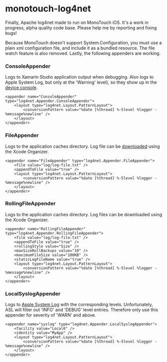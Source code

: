 monotouch-log4net
====================

Finally, Apache log4net made to run on MonoTouch iOS. It's a work in progress, alpha quality code base. Please help me by reporting and fixing bugs!

Because MonoTouch doesn't support System.Configuration, you must use a plain xml configuration file, and include it as a bundled resource. The file watch feature is also removed. Lastly, the following appenders are working.

### ConsoleAppender

Logs to Xamarin Studio application output when debugging. Also logs to Apple System Log, but only at the 'Warning' level), so they show up in the [device console](http://developer.apple.com/library/ios/qa/qa1747/_index.html).

    <appender name="ConsoleAppender" type="log4net.Appender.ConsoleAppender">
        <layout type="log4net.Layout.PatternLayout">
            <conversionPattern value="%date [%thread] %-5level %logger - %message%newline" />
        </layout>
    </appender>

### FileAppender

Logs to the application caches directory. Log file can be [downloaded](http://developer.apple.com/library/ios/recipes/xcode_help-devices_organizer/articles/copy_app_data_from_sandbox.html#//apple_ref/doc/uid/TP40010392-CH14-SW1) using the Xcode Organizer.

    <appender name="FileAppender" type="log4net.Appender.FileAppender">
        <file value="log/log-file.txt" />
        <appendToFile value="true" />
        <layout type="log4net.Layout.PatternLayout">
            <conversionPattern value="%date [%thread] %-5level %logger - %message%newline" />
        </layout>
    </appender>

### RollingFileAppender

Logs to the application caches directory. Log files can be downloaded using the Xcode Organizer.

    <appender name="RollingFileAppender" type="log4net.Appender.RollingFileAppender">
        <file value="log/log-file.txt" />
        <appendToFile value="true" />
        <rollingStyle value="Size" />
        <maxSizeRollBackups value="10" />
        <maximumFileSize value="100KB" />
        <staticLogFileName value="true" />
        <layout type="log4net.Layout.PatternLayout">
            <conversionPattern value="%date [%thread] %-5level %logger - %message%newline" />
        </layout>
    </appender>

### LocalSyslogAppender

Logs to [Apple System Log](http://developer.apple.com/library/mac/documentation/MacOSX/Conceptual/BPSystemStartup/Chapters/LoggingErrorsAndWarnings.html) with the corresponding levels. Unfortunately, ASL will filter out 'INFO' and 'DEBUG' level entries. Therefore only use this appender for severity of 'WARN' and above.

    <appender name="syslog" type="log4net.Appender.LocalSyslogAppender">
        <facility value="Local6" />
        <identity value="MyApp" />
        <layout type="log4net.Layout.PatternLayout">
            <conversionPattern value="%date [%thread] %-5level %logger - %message%newline" />
        </layout>
    </appender>

